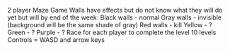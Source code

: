 2 player Maze Game 
Walls have effects but do not know what they will do yet but will by end of the week:
  Black walls - normal
  Gray walls - invisible (background will be the same shade of gray)
  Red walls - kill
  Yellow - ?
  Green - ?
  Purple - ?
Race for each player to complete the level 10 levels
Controls = WASD and arrow keys
